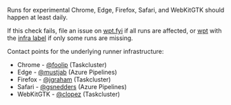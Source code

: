 Runs for experimental Chrome, Edge, Firefox, Safari, and WebKitGTK should happen at least daily.

If this check fails, file an issue on [wpt.fyi](https://github.com/web-platform-tests/wpt.fyi) if all runs are affected, or [wpt](https://github.com/web-platform-tests/wpt) with the [infra label](https://github.com/web-platform-tests/wpt/labels/infra) if only some runs are missing.

Contact points for the underlying runner infrastructure:
* Chrome - [@foolip](https://github.com/foolip) (Taskcluster)
* Edge - [@mustjab](https://github.com/mustjab) (Azure Pipelines)
* Firefox - [@jgraham](http://github.com/jgraham) (Taskcluster)
* Safari - [@gsnedders](https://github.com/gsnedders) (Azure Pipelines)
* WebKitGTK - [@clopez](http://github.com/clopez) (Taskcluster)

